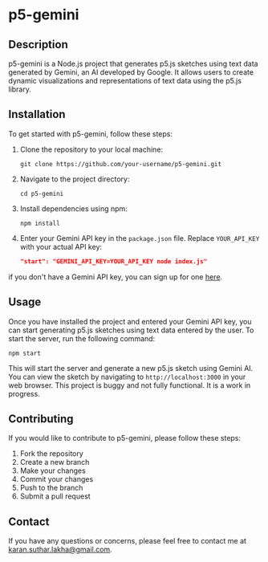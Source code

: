 # p5-gemini

## Description
p5-gemini is a Node.js project that generates p5.js sketches using text data generated by Gemini, an AI developed by Google. It allows users to create dynamic visualizations and representations of text data using the p5.js library.

## Installation
To get started with p5-gemini, follow these steps:

1. Clone the repository to your local machine:
    ```
    git clone https://github.com/your-username/p5-gemini.git
    ```
2. Navigate to the project directory:
    ```
    cd p5-gemini
    ```
3. Install dependencies using npm:
    ```
    npm install
    ```
4. Enter your Gemini API key in the `package.json` file. Replace `YOUR_API_KEY` with your actual API key:
    ```json
    "start": "GEMINI_API_KEY=YOUR_API_KEY node index.js"
    ```
if you don't have a Gemini API key, you can sign up for one [here](https://aistudio.google.com/app/apikey).


## Usage
Once you have installed the project and entered your Gemini API key, you can start generating p5.js sketches using text data entered by the user. To start the server, run the following command:
   ```
   npm start
   ```
This will start the server and generate a new p5.js sketch using Gemini AI. You can view the sketch by navigating to `http://localhost:3000` in your web browser.
This project is buggy and not fully functional. It is a work in progress.

## Contributing

If you would like to contribute to p5-gemini, please follow these steps:

1. Fork the repository
2. Create a new branch
3. Make your changes
4. Commit your changes
5. Push to the branch
6. Submit a pull request

## Contact

If you have any questions or concerns, please feel free to contact me at [karan.suthar.lakha@gmail.com](mailto:karan.suthar.lakha@gmail.com).